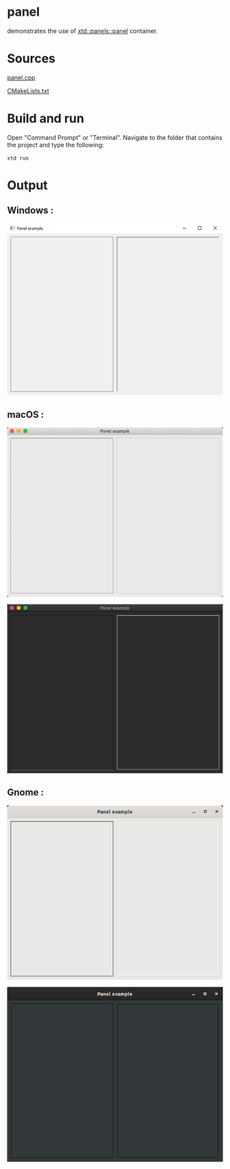 # panel

demonstrates the use of [xtd::panels::panel](../../../xtd.panels/include/xtd/panels/panel.hpp) container.

# Sources

[panel.cpp](panel.cpp)

[CMakeLists.txt](CMakeLists.txt)

# Build and run

Open "Command Prompt" or "Terminal". Navigate to the folder that contains the project and type the following:

```shell
xtd run
```

# Output

## Windows :

![Screenshot](../../../docs/pictures/examples/panel_w.png)

## macOS :

![Screenshot](../../../docs/pictures/examples/panel_m.png)

![Screenshot](../../../docs/pictures/examples/panel_md.png)

## Gnome :

![Screenshot](../../../docs/pictures/examples/panel_g.png)

![Screenshot](../../../docs/pictures/examples/panel_gd.png)
